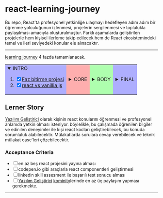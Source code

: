 # react-learning-journey
Bu repo, React'ta profesyonel yetkinliğe ulaşmayı hedefleyen adım adım bir öğrenme yolculuğunun izlenmesi, projelerin sergilenmesi ve toplulukla paylaşılması amacıyla oluşturulmuştur. Farklı aşamalarda geliştirilen projelerle hem kişisel ilerleme takip edilecek hem de React ekosistemindeki temel ve ileri seviyedeki konular ele alınacaktır.

---

[learning journey] 4 fazda tamamlanacak.
<table>
    <tr>
        <td style="background:#0000ff50;">
            <details open><summary>INTRO</summary>
                <ol>
                    <li><input type="checkbox" checked/><a href="#">Faz bitirme projesi</a></li>
                    <li><input type="checkbox" checked/><a href="#">react vs vanillia js</a></li>
                </ol>
            </details>
        </td>
        <td style="background:#ff000050">
            <details><summary>CORE</summary>
                <ol>
                    <li><input type="checkbox"/><a href="#">Faz bitirme projesi</a></li>
                </ol>
            </details>
        </td>
        <td style="background:#00ff0050">
            <details><summary>BODY</summary>
                <ol>
                    <li><input type="checkbox"/><a href="#">Faz bitirme projesi</a></li>
                </ol>
            </details>
        </td>
        <td style="background:#0000ff50">
            <details><summary>FINAL</summary>
                <ol>
                    <li><input type="checkbox"/><a href="#">Faz bitirme projesi</a></li>
                </ol>
            </details>
        </td>
    </tr>
</table>

## Lerner Story
[Yazılım Geliştirici] olarak kişinin react konularını öğrenmesi ve profesyonel anlamda yetkin olması isteniyor. böylelikle, bu çalışmada öğrenilen bilgiler ve edinilen deneyimler ile kişi react kodları geliştirebilecek, bu konuda sorumluluk alabilecektir. Mülakatlarda sorulara cevap verebilecek ve teknik mülakat case'leri çözebilecektir.
### Acceptance Criteria
- <input type="checkbox"/>en az beş react projesini yayına alması
- <input type="checkbox"/>codepen.io gibi araçlarla react componentleri geliştirmesi
- <input type="checkbox"/>linkedin skill assesment ile başarılı test sonucu alması
- <input type="checkbox"/>[Yazılım Geliştirici] [kominity]lerinde en az üç paylaşım yapması 
gerekmekte.

---

[learning journey]: #learning-journey "öğrenme macerası"
[Yazılım Geliştirici]: #software-developer "software developer"
[kominity]: #communinty "topluluk"